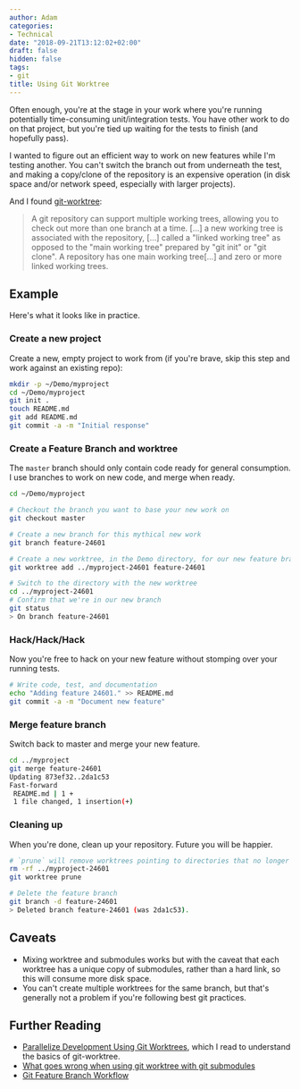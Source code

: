 ```yaml
---
author: Adam
categories:
- Technical
date: "2018-09-21T13:12:02+02:00"
draft: false
hidden: false
tags:
- git
title: Using Git Worktree
---
```


Often enough, you're at the stage in your work where you're running potentially time-consuming unit/integration tests. You have other work to do on that project, but you're tied up waiting for the tests to finish (and hopefully pass).

I wanted to figure out an efficient way to work on new features while I'm testing another. You can't switch the branch out from underneath the test, and making a copy/clone of the repository is an expensive operation (in disk space and/or network speed, especially with larger projects).
<!--more-->

And I found [git-worktree](https://git-scm.com/docs/git-worktree):

> A git repository can support multiple working trees, allowing you to check out more than one branch at a time. [...]  a new working tree is associated with the repository, [...] called a "linked working tree" as opposed to the "main working tree" prepared by "git init" or "git clone". A repository has one main working tree[...] and zero or more linked working trees.

## Example
Here's what it looks like in practice.

### Create a new project

Create a new, empty project to work from (if you're brave, skip this step and work against an existing repo):

```bash
mkdir -p ~/Demo/myproject
cd ~/Demo/myproject
git init .
touch README.md
git add README.md
git commit -a -m "Initial response"
```

### Create a Feature Branch and worktree

The `master` branch should only contain code ready for general consumption. I use branches to work on new code, and merge when ready.

```bash
cd ~/Demo/myproject

# Checkout the branch you want to base your new work on
git checkout master

# Create a new branch for this mythical new work
git branch feature-24601

# Create a new worktree, in the Demo directory, for our new feature branch
git worktree add ../myproject-24601 feature-24601

# Switch to the directory with the new worktree
cd ../myproject-24601
# Confirm that we're in our new branch
git status
> On branch feature-24601
```

### Hack/Hack/Hack
Now you're free to hack on your new feature without stomping over your running tests.
```bash
# Write code, test, and documentation
echo "Adding feature 24601." >> README.md
git commit -a -m "Document new feature"
```

### Merge feature branch

Switch back to master and merge your new feature.
```bash
cd ../myproject
git merge feature-24601
Updating 873ef32..2da1c53
Fast-forward
 README.md | 1 +
 1 file changed, 1 insertion(+)
```

### Cleaning up

When you're done, clean up your repository. Future you will be happier.

```bash
# `prune` will remove worktrees pointing to directories that no longer exist
rm -rf ../myproject-24601
git worktree prune

# Delete the feature branch
git branch -d feature-24601
> Deleted branch feature-24601 (was 2da1c53).
```

## Caveats

- Mixing worktree and submodules works but with the caveat that each worktree has a unique copy of submodules, rather than a hard link, so this will consume more disk space.
- You can't create multiple worktrees for the same branch, but that's generally not a problem if you're following best git practices.

## Further Reading
- [Parallelize Development Using Git Worktrees](https://spin.atomicobject.com/2016/06/26/parallelize-development-git-worktrees/), which I read to understand the basics of git-worktree.
- [What goes wrong when using git worktree with git submodules](https://stackoverflow.com/questions/31871888/what-goes-wrong-when-using-git-worktree-with-git-submodules)
- [Git Feature Branch Workflow](https://www.atlassian.com/git/tutorials/comparing-workflows/feature-branch-workflow)
